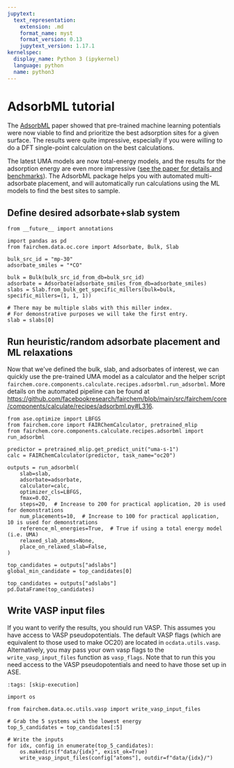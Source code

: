 ```yaml
---
jupytext:
  text_representation:
    extension: .md
    format_name: myst
    format_version: 0.13
    jupytext_version: 1.17.1
kernelspec:
  display_name: Python 3 (ipykernel)
  language: python
  name: python3
---
```


# AdsorbML tutorial

The [AdsorbML](https://arxiv.org/abs/2211.16486) paper showed that pre-trained machine learning potentials were now viable to find and prioritize the best adsorption sites for a given surface. The results were quite impressive, especially if you were willing to do a DFT single-point calculation on the best calculations. 

The latest UMA models are now total-energy models, and the results for the adsorption energy are even more impressive ([see the paper for details and benchmarks](https://ai.meta.com/research/publications/uma-a-family-of-universal-models-for-atoms/)). The AdsorbML package helps you with automated multi-adsorbate placement, and will automatically run calculations using the ML models to find the best sites to sample. 

## Define desired adsorbate+slab system

```{code-cell} ipython3
from __future__ import annotations

import pandas as pd
from fairchem.data.oc.core import Adsorbate, Bulk, Slab

bulk_src_id = "mp-30"
adsorbate_smiles = "*CO"

bulk = Bulk(bulk_src_id_from_db=bulk_src_id)
adsorbate = Adsorbate(adsorbate_smiles_from_db=adsorbate_smiles)
slabs = Slab.from_bulk_get_specific_millers(bulk=bulk, specific_millers=(1, 1, 1))

# There may be multiple slabs with this miller index.
# For demonstrative purposes we will take the first entry.
slab = slabs[0]
```

## Run heuristic/random adsorbate placement and ML relaxations

Now that we've defined the bulk, slab, and adsorbates of interest, we can quickly use the pre-trained UMA model as a calculator and the helper script `fairchem.core.components.calculate.recipes.adsorbml.run_adsorbml`. More details on the automated pipeline can be found at https://github.com/facebookresearch/fairchem/blob/main/src/fairchem/core/components/calculate/recipes/adsorbml.py#L316.

```{code-cell} ipython3
from ase.optimize import LBFGS
from fairchem.core import FAIRChemCalculator, pretrained_mlip
from fairchem.core.components.calculate.recipes.adsorbml import run_adsorbml

predictor = pretrained_mlip.get_predict_unit("uma-s-1")
calc = FAIRChemCalculator(predictor, task_name="oc20")

outputs = run_adsorbml(
    slab=slab,
    adsorbate=adsorbate,
    calculator=calc,
    optimizer_cls=LBFGS,
    fmax=0.02,
    steps=20,  # Increase to 200 for practical application, 20 is used for demonstrations
    num_placements=10,  # Increase to 100 for practical application, 10 is used for demonstrations
    reference_ml_energies=True,  # True if using a total energy model (i.e. UMA)
    relaxed_slab_atoms=None,
    place_on_relaxed_slab=False,
)
```

```{code-cell} ipython3
top_candidates = outputs["adslabs"]
global_min_candidate = top_candidates[0]
```

```{code-cell} ipython3
top_candidates = outputs["adslabs"]
pd.DataFrame(top_candidates)
```

## Write VASP input files

If you want to verify the results, you should run VASP. This assumes you have access to VASP pseudopotentials. The default VASP flags (which are equivalent to those used to make OC20) are located in `ocdata.utils.vasp`. Alternatively, you may pass your own vasp flags to the `write_vasp_input_files` function as `vasp_flags`. Note that to run this you need access to the VASP pseudopotentials and need to have those set up in ASE.

```{code-cell} ipython3
:tags: [skip-execution]

import os

from fairchem.data.oc.utils.vasp import write_vasp_input_files

# Grab the 5 systems with the lowest energy
top_5_candidates = top_candidates[:5]

# Write the inputs
for idx, config in enumerate(top_5_candidates):
    os.makedirs(f"data/{idx}", exist_ok=True)
    write_vasp_input_files(config["atoms"], outdir=f"data/{idx}/")
```
